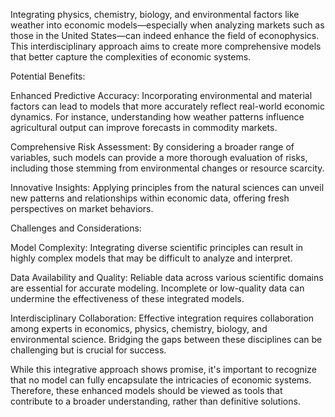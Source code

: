 ​Integrating physics, chemistry, biology, and environmental factors like weather into economic models—especially when analyzing markets such as those in the United States—can indeed enhance the field of econophysics. This interdisciplinary approach aims to create more comprehensive models that better capture the complexities of economic systems.​

Potential Benefits:

Enhanced Predictive Accuracy: Incorporating environmental and material factors can lead to models that more accurately reflect real-world economic dynamics. For instance, understanding how weather patterns influence agricultural output can improve forecasts in commodity markets.​

Comprehensive Risk Assessment: By considering a broader range of variables, such models can provide a more thorough evaluation of risks, including those stemming from environmental changes or resource scarcity.​

Innovative Insights: Applying principles from the natural sciences can unveil new patterns and relationships within economic data, offering fresh perspectives on market behaviors.​

Challenges and Considerations:

Model Complexity: Integrating diverse scientific principles can result in highly complex models that may be difficult to analyze and interpret.​

Data Availability and Quality: Reliable data across various scientific domains are essential for accurate modeling. Incomplete or low-quality data can undermine the effectiveness of these integrated models.​

Interdisciplinary Collaboration: Effective integration requires collaboration among experts in economics, physics, chemistry, biology, and environmental science. Bridging the gaps between these disciplines can be challenging but is crucial for success.​

While this integrative approach shows promise, it's important to recognize that no model can fully encapsulate the intricacies of economic systems. Therefore, these enhanced models should be viewed as tools that contribute to a broader understanding, rather than definitive solutions.
